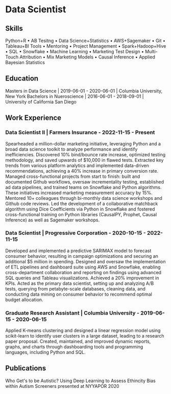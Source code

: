 
# Data Scientist
## Skills

Python+R • AB Tesitng • Data Science+Statistics • AWS+Sagemaker • Git • Tableau+BI Tools • Mentoring •
Project Management • Spark+Hadoop+Hive • SQL • Snowflake • Machine Learning • Marketing Test Design • Multi-Touch
Attribution • Mix Marketing Models • Causal Inference • Applied Bayesian Statistics

## Education 
Masters in Data Science | 2019-06-01 - 2020-06-01 | Columbia University, New York
Bachelors in Nueroscience | 2016-06-01 - 2018-09-01 | University of California San Diego


## Work Experience
### Data Scientist II | Farmers Insurance - 2022-11-15 - Present
Spearheaded a million-dollar marketing initiative, leveraging Python and a broad data science toolkit to analyze performance and identify
inefficiencies. Discovered 10% bind/bounce rate increase, optimized testing methodology, and saved upwards of $10,000 in flawed tests.
Extracted key trends from various platform analytics and implemented data-driven recommendations, achieving a 40% increase in
primary conversion rate.
Managed cross-functional projects from start to finish: built and documented Github workflows, oversaw incrementality testing,
established ad data pipelines, and trained teams on Snowflake and Python algorithms. These initiatives increased marketing
measurement accuracy by 15%.
Mentored 10+ colleagues through bi-monthly data science workshops and Github code reviews. Led the development of a collaborative
matchback algorithm using Dice Coefficients via Python in Snowflake and fostered cross-functional training on Python libraries
(CausalPY, Prophet, Causal Inference) as well as Sagemaker workshops.

### Data Scientist | Progressive Corporation - 2020-10-15 - 2022-11-15
Developed and implemented a predictive SARIMAX model to forecast consumer behavior, resulting in campaign optimizations and
securing an additional $5 million in spending.
Designed and oversaw the implementation of ETL pipelines and dashboard suite using AWS and Snowflake, enabling cross-department
collaboration and reporting on findings using advanced SQL queries and Tableau visualizations. Achieved a 20% improvement in KPIs.
Acted as the primary data scientist, setting up and analyzing A/B tests, querying from petabyte-scale databases, cleaning data, and
conducting data mining on consumer behavior to recommend optimal budget allocation.

### Graduate Research Assistant | Columbia University - 2019-06-15 - 2020-06-15
Applied K-means clustering and designed a linear regression model using scikit-learn to identify user clusters in a large dataset, leading
to a research paper proposal.
Created, maintained, and improved dynamic reports, graphs, and charts through dashboarding tools and programming languages,
including Python and SQL.

## Publications
Who Get's to be Autistic? Using Deep Learning to Assess Ethincity Bias within Autism Screeners presented at NYYAPOR 2020
